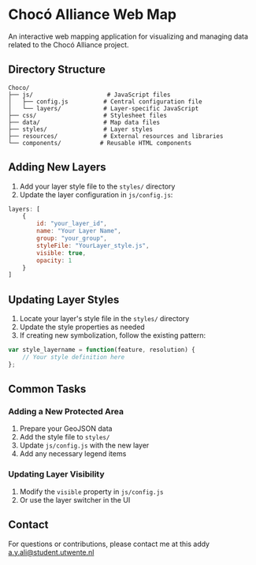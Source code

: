 # Chocó Alliance Web Map

An interactive web mapping application for visualizing and managing data related to the Chocó Alliance project.

## Directory Structure

```
Choco/
├── js/                     # JavaScript files
│   ├── config.js          # Central configuration file
│   └── layers/            # Layer-specific JavaScript
├── css/                   # Stylesheet files
├── data/                  # Map data files
├── styles/                # Layer styles
├── resources/             # External resources and libraries
└── components/           # Reusable HTML components
```

## Adding New Layers

1. Add your layer style file to the `styles/` directory
2. Update the layer configuration in `js/config.js`:
```javascript
layers: [
    {
        id: "your_layer_id",
        name: "Your Layer Name",
        group: "your_group",
        styleFile: "YourLayer_style.js",
        visible: true,
        opacity: 1
    }
]
```

## Updating Layer Styles

1. Locate your layer's style file in the `styles/` directory
2. Update the style properties as needed
3. If creating new symbolization, follow the existing pattern:
```javascript
var style_layername = function(feature, resolution) {
    // Your style definition here
};
```

## Common Tasks

### Adding a New Protected Area
1. Prepare your GeoJSON data
2. Add the style file to `styles/`
3. Update `js/config.js` with the new layer
4. Add any necessary legend items

### Updating Layer Visibility
1. Modify the `visible` property in `js/config.js`
2. Or use the layer switcher in the UI

## Contact

For questions or contributions, please contact  me at this addy a.y.ali@student.utwente.nl
